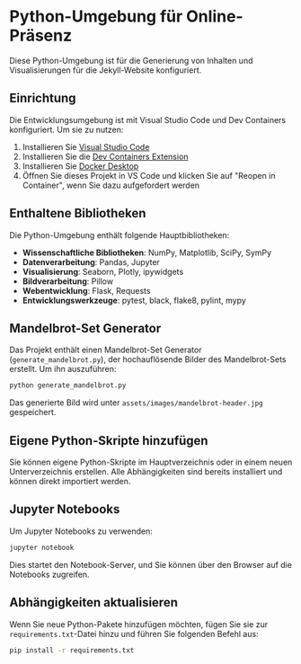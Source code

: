 # Python-Umgebung für Online-Präsenz

Diese Python-Umgebung ist für die Generierung von Inhalten und Visualisierungen für die Jekyll-Website konfiguriert.

## Einrichtung

Die Entwicklungsumgebung ist mit Visual Studio Code und Dev Containers konfiguriert. Um sie zu nutzen:

1. Installieren Sie [Visual Studio Code](https://code.visualstudio.com/)
2. Installieren Sie die [Dev Containers Extension](https://marketplace.visualstudio.com/items?itemName=ms-vscode-remote.remote-containers)
3. Installieren Sie [Docker Desktop](https://www.docker.com/products/docker-desktop)
4. Öffnen Sie dieses Projekt in VS Code und klicken Sie auf "Reopen in Container", wenn Sie dazu aufgefordert werden

## Enthaltene Bibliotheken

Die Python-Umgebung enthält folgende Hauptbibliotheken:

- **Wissenschaftliche Bibliotheken**: NumPy, Matplotlib, SciPy, SymPy
- **Datenverarbeitung**: Pandas, Jupyter
- **Visualisierung**: Seaborn, Plotly, ipywidgets
- **Bildverarbeitung**: Pillow
- **Webentwicklung**: Flask, Requests
- **Entwicklungswerkzeuge**: pytest, black, flake8, pylint, mypy

## Mandelbrot-Set Generator

Das Projekt enthält einen Mandelbrot-Set Generator (`generate_mandelbrot.py`), der hochauflösende Bilder des Mandelbrot-Sets erstellt. Um ihn auszuführen:

```bash
python generate_mandelbrot.py
```

Das generierte Bild wird unter `assets/images/mandelbrot-header.jpg` gespeichert.

## Eigene Python-Skripte hinzufügen

Sie können eigene Python-Skripte im Hauptverzeichnis oder in einem neuen Unterverzeichnis erstellen. Alle Abhängigkeiten sind bereits installiert und können direkt importiert werden.

## Jupyter Notebooks

Um Jupyter Notebooks zu verwenden:

```bash
jupyter notebook
```

Dies startet den Notebook-Server, und Sie können über den Browser auf die Notebooks zugreifen.

## Abhängigkeiten aktualisieren

Wenn Sie neue Python-Pakete hinzufügen möchten, fügen Sie sie zur `requirements.txt`-Datei hinzu und führen Sie folgenden Befehl aus:

```bash
pip install -r requirements.txt
``` 